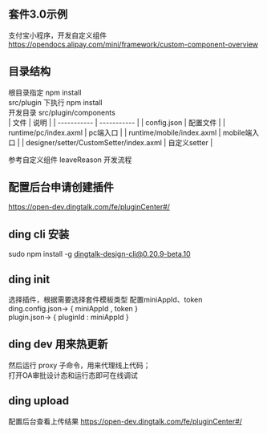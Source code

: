 ## 套件3.0示例
支付宝小程序，开发自定义组件
https://opendocs.alipay.com/mini/framework/custom-component-overview

## 目录结构 
根目录指定 npm install   
src/plugin 下执行 npm install   
开发目录 src/plugin/components  
| 文件      | 说明 |
| ----------- | ----------- |
| config.json      | 配置文件       |
| runtime/pc/index.axml   | pc端入口        |
| runtime/mobile/index.axml | mobile端入口 |
| designer/setter/CustomSetter/index.axml | 自定义setter |

参考自定义组件 leaveReason 开发流程

## 配置后台申请创建插件
https://open-dev.dingtalk.com/fe/pluginCenter#/
## ding cli 安装
sudo npm install -g dingtalk-design-cli@0.20.9-beta.10

## ding init
选择插件，根据需要选择套件模板类型
配置miniAppId、token  
ding.config.json->  { miniAppId , token }  
plugin.json-> { pluginId : miniAppId }  

## ding dev 用来热更新
然后运行 proxy 子命令，用来代理线上代码；  
打开OA审批设计态和运行态即可在线调试

## ding upload

配置后台查看上传结果
https://open-dev.dingtalk.com/fe/pluginCenter#/

